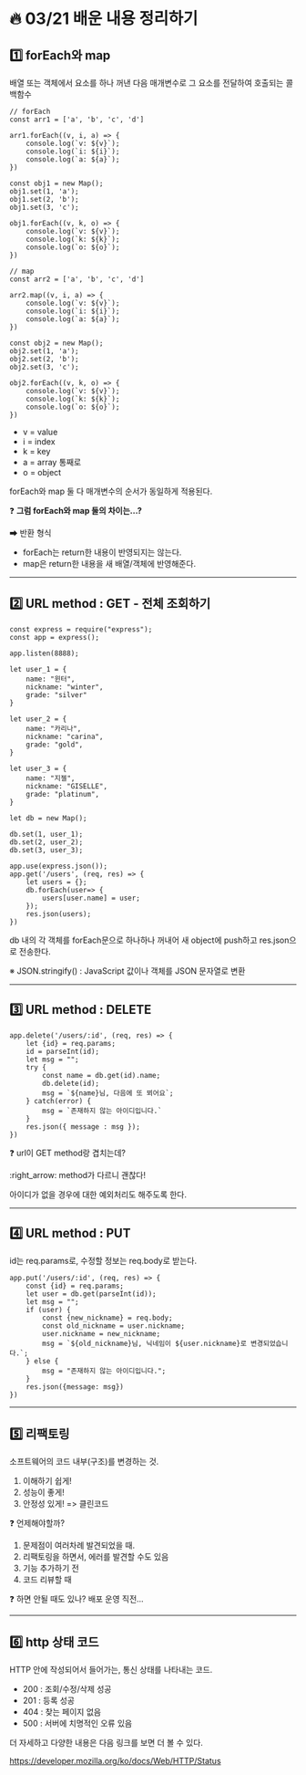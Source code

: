 # :fire: 03/21 배운 내용 정리하기
## :one: forEach와 map

배열 또는 객체에서 요소를 하나 꺼낸 다음
매개변수로 그 요소를 전달하여 호출되는 콜백함수

```
// forEach
const arr1 = ['a', 'b', 'c', 'd']

arr1.forEach((v, i, a) => {
    console.log(`v: ${v}`);
    console.log(`i: ${i}`);
    console.log(`a: ${a}`);
})

const obj1 = new Map();
obj1.set(1, 'a');
obj1.set(2, 'b');
obj1.set(3, 'c');

obj1.forEach((v, k, o) => {
    console.log(`v: ${v}`);
    console.log(`k: ${k}`);
    console.log(`o: ${o}`);
})
```

```
// map
const arr2 = ['a', 'b', 'c', 'd']

arr2.map((v, i, a) => {
    console.log(`v: ${v}`);
    console.log(`i: ${i}`);
    console.log(`a: ${a}`);
})

const obj2 = new Map();
obj2.set(1, 'a');
obj2.set(2, 'b');
obj2.set(3, 'c');

obj2.forEach((v, k, o) => {
    console.log(`v: ${v}`);
    console.log(`k: ${k}`);
    console.log(`o: ${o}`);
})
```

- v = value
- i = index
- k = key
- a = array 통째로
- o = object

forEach와 map 둘 다 매개변수의 순서가 동일하게 적용된다.

❓ **그럼 forEach와 map 둘의 차이는...?**

➡ 반환 형식
- forEach는 return한 내용이 반영되지는 않는다.
- map은 return한 내용을 새 배열/객체에 반영해준다.

---

## :two: URL method : **GET** __- 전체 조회하기__

```
const express = require("express");
const app = express();

app.listen(8888);

let user_1 = {
    name: "윈터",
    nickname: "winter",
    grade: "silver"
}

let user_2 = {
    name: "카리나",
    nickname: "carina",
    grade: "gold",
}

let user_3 = {
    name: "지젤",
    nickname: "GISELLE",
    grade: "platinum",
}

let db = new Map();

db.set(1, user_1);
db.set(2, user_2);
db.set(3, user_3);

app.use(express.json());
app.get('/users', (req, res) => {
    let users = {};
    db.forEach(user=> {
        users[user.name] = user;
    });
    res.json(users);
})
```
db 내의 각 객체를 forEach문으로 하나하나 꺼내어 새 object에 push하고 res.json으로 전송한다.

※ JSON.stringify() : JavaScript 값이나 객체를 JSON 문자열로 변환

---

## :three: URL method : **DELETE**

```
app.delete('/users/:id', (req, res) => {
    let {id} = req.params;
    id = parseInt(id);
    let msg = "";
    try {
        const name = db.get(id).name;
        db.delete(id);
        msg = `${name}님, 다음에 또 뵈어요`;
    } catch(error) {
        msg = `존재하지 않는 아이디입니다.`
    }
    res.json({ message : msg });
})
```

❓ url이 GET method랑 겹치는데?

:right_arrow: method가 다르니 괜찮다!

아이디가 없을 경우에 대한 예외처리도 해주도록 한다.

---

## :four: URL method : **PUT**

id는 req.params로, 수정할 정보는 req.body로 받는다.

```
app.put('/users/:id', (req, res) => {
    const {id} = req.params;
    let user = db.get(parseInt(id));
    let msg = "";
    if (user) {
        const {new_nickname} = req.body;
        const old_nickname = user.nickname;
        user.nickname = new_nickname;
        msg = `${old_nickname}님, 닉네임이 ${user.nickname}로 변경되었습니다.`;
    } else {
        msg = "존재하지 않는 아이디입니다.";
    }
    res.json({message: msg})
})
```

---

## :five: 리팩토링

소프트웨어의 코드 내부(구조)를 변경하는 것.

1. 이해하기 쉽게!
2. 성능이 좋게!
3. 안정성 있게!
=> 클린코드

❓ 언제해야할까?

1. 문제점이 여러차례 발견되었을 때.
2. 리팩토링을 하면서, 에러를 발견할 수도 있음
3. 기능 추가하기 전
4. 코드 리뷰할 때

❓ 하면 안될 때도 있나?
배포 운영 직전...

---

## :six: http 상태 코드

HTTP 안에 작성되어서 들어가는, 통신 상태를 나타내는 코드.

- 200 : 조회/수정/삭제 성공
- 201 : 등록 성공
- 404 : 찾는 페이지 없음
- 500 : 서버에 치명적인 오류 있음

더 자세하고 다양한 내용은 다음 링크를 보면 더 볼 수 있다.

https://developer.mozilla.org/ko/docs/Web/HTTP/Status



